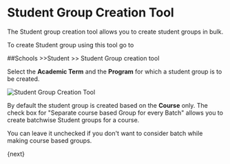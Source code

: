 # Student Group Creation Tool

The Student group creation tool allows you to create student groups in bulk. 

To create Student group using this tool go to 

##Schools >>Student >> Student Group creation tool

Select the **Academic Term** and the **Program** for which a student group is to be created. 

<img class="screenshot" alt="Student Group Creation Tool" src="/docs/assets/img/schools/student/student-group-creation-tool.gif">

By default the student group is created based on the **Course** only. The check box for "Separate course based Group for every Batch" allows you to create batchwise Student groups for a course.

You can leave it unchecked if you don't want to consider batch while making course based groups.

{next}